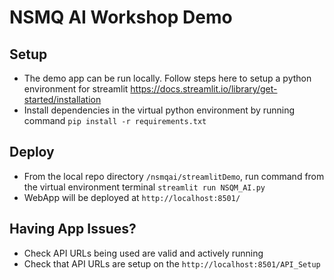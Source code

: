 # NSMQ AI Workshop Demo

## Setup
- The demo app can be run locally. Follow steps here to setup a python environment for streamlit https://docs.streamlit.io/library/get-started/installation
- Install dependencies in the virtual python environment by running command `pip install -r requirements.txt`

## Deploy
- From the local repo directory `/nsmqai/streamlitDemo`, run command from the virtual environment terminal `streamlit run NSQM_AI.py`
- WebApp will be deployed at `http://localhost:8501/`

## Having App Issues?
- Check API URLs being used are valid and actively running
- Check that API URLs are setup on the `http://localhost:8501/API_Setup`
